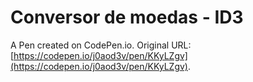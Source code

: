 # Conversor de moedas - ID3

A Pen created on CodePen.io. Original URL: [https://codepen.io/j0aod3v/pen/KKyLZgv](https://codepen.io/j0aod3v/pen/KKyLZgv).


